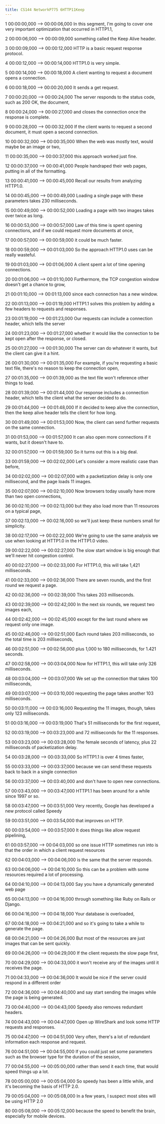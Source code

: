 ```yaml
---
title: CS144 NetworkP775 6HTTP11Keep
---
```


1
00:00:00,000 --> 00:00:06,000
In this segment, I'm going to cover one very important optimization that occurred in HTTP1.1,

2
00:00:06,000 --> 00:00:09,000
something called the Keep Alive header.

3
00:00:09,000 --> 00:00:12,000
HTTP is a basic request response protocol.

4
00:00:12,000 --> 00:00:14,000
HTTP1.0 is very simple.

5
00:00:14,000 --> 00:00:18,000
A client wanting to request a document opens a connection.

6
00:00:18,000 --> 00:00:20,000
It sends a get request.

7
00:00:20,000 --> 00:00:24,000
The server responds to the status code, such as 200 OK, the document,

8
00:00:24,000 --> 00:00:27,000
and closes the connection once the response is complete.

9
00:00:28,000 --> 00:00:32,000
If the client wants to request a second document, it must open a second connection.

10
00:00:32,000 --> 00:00:35,000
When the web was mostly text, would maybe be an image or two,

11
00:00:35,000 --> 00:00:37,000
this approach worked just fine.

12
00:00:37,000 --> 00:00:41,000
People handraped their web pages, putting in all of the formatting.

13
00:00:41,000 --> 00:00:45,000
Recall our results from analyzing HTTP1.0.

14
00:00:45,000 --> 00:00:49,000
Loading a single page with these parameters takes 230 milliseconds.

15
00:00:49,000 --> 00:00:52,000
Loading a page with two images takes over twice as long.

16
00:00:53,000 --> 00:00:57,000
Law of this time is spent opening connections, and if we could request more documents at once,

17
00:00:57,000 --> 00:00:59,000
it could be much faster.

18
00:00:59,000 --> 00:01:03,000
So the approach HTTP1.0 uses can be really wasteful.

19
00:01:03,000 --> 00:01:06,000
A client spent a lot of time opening connections.

20
00:01:06,000 --> 00:01:10,000
Furthermore, the TCP congestion window doesn't get a chance to grow,

21
00:01:10,000 --> 00:01:13,000
since each connection has a new window.

22
00:01:13,000 --> 00:01:19,000
HTTP1.1 solves this problem by adding a few headers to requests and responses.

23
00:01:19,000 --> 00:01:23,000
Our requests can include a connection header, which tells the server

24
00:01:23,000 --> 00:01:27,000
whether it would like the connection to be kept open after the response, or closed.

25
00:01:27,000 --> 00:01:30,000
The server can do whatever it wants, but the client can give it a hint.

26
00:01:30,000 --> 00:01:35,000
For example, if you're requesting a basic text file, there's no reason to keep the connection open,

27
00:01:35,000 --> 00:01:39,000
as the text file won't reference other things to load.

28
00:01:39,000 --> 00:01:44,000
Our response includes a connection header, which tells the client what the server decided to do.

29
00:01:44,000 --> 00:01:48,000
If it decided to keep alive the connection, then the keep alive header tells the client for how long.

30
00:01:49,000 --> 00:01:53,000
Now, the client can send further requests on the same connection.

31
00:01:53,000 --> 00:01:57,000
It can also open more connections if it wants, but it doesn't have to.

32
00:01:57,000 --> 00:01:59,000
So it turns out this is a big deal.

33
00:01:59,000 --> 00:02:02,000
Let's consider a more realistic case than before,

34
00:02:02,000 --> 00:02:07,000
with a packetization delay is only one millisecond, and the page loads 11 images.

35
00:02:07,000 --> 00:02:10,000
Now browsers today usually have more than two open connections,

36
00:02:10,000 --> 00:02:13,000
but they also load more than 11 resources on a typical page,

37
00:02:13,000 --> 00:02:16,000
so we'll just keep these numbers small for simplicity.

38
00:02:17,000 --> 00:02:22,000
We're going to use the same analysis we use when looking at HTTP1.0 in the HTTP1.0 video.

39
00:02:22,000 --> 00:02:27,000
The slow start window is big enough that we'll never hit congestion control.

40
00:02:27,000 --> 00:02:33,000
For HTTP1.0, this will take 1,421 milliseconds.

41
00:02:33,000 --> 00:02:36,000
There are seven rounds, and the first round we request a page.

42
00:02:36,000 --> 00:02:39,000
This takes 203 milliseconds.

43
00:02:39,000 --> 00:02:42,000
In the next six rounds, we request two images each,

44
00:02:42,000 --> 00:02:45,000
except for the last round where we request only one image.

45
00:02:46,000 --> 00:02:51,000
Each round takes 203 milliseconds, so the total time is 203 milliseconds,

46
00:02:51,000 --> 00:02:56,000
plus 1,000 to 180 milliseconds, for 1.421 seconds.

47
00:02:58,000 --> 00:03:04,000
Now for HTTP1.1, this will take only 326 milliseconds.

48
00:03:04,000 --> 00:03:07,000
We set up the connection that takes 100 milliseconds,

49
00:03:07,000 --> 00:03:10,000
requesting the page takes another 103 milliseconds.

50
00:03:11,000 --> 00:03:16,000
Requesting the 11 images, though, takes only 123 milliseconds.

51
00:03:16,000 --> 00:03:19,000
That's 51 milliseconds for the first request,

52
00:03:19,000 --> 00:03:23,000
and 72 milliseconds for the 11 responses.

53
00:03:23,000 --> 00:03:28,000
The female seconds of latency, plus 22 milliseconds of packetization delay.

54
00:03:28,000 --> 00:03:33,000
So HTTP1.1 is over 4 times faster,

55
00:03:33,000 --> 00:03:37,000
because we can send these requests back to back in a single connection

56
00:03:37,000 --> 00:03:40,000
and don't have to open new connections.

57
00:03:43,000 --> 00:03:47,000
HTTP1.1 has been around for a while since 1997 or so.

58
00:03:47,000 --> 00:03:51,000
Very recently, Google has developed a new protocol called Speedy

59
00:03:51,000 --> 00:03:54,000
that improves on HTTP.

60
00:03:54,000 --> 00:03:57,000
It does things like allow request pipelining,

61
00:03:57,000 --> 00:04:03,000
so one issue HTTP sometimes run into is that the order in which a client request resources

62
00:04:03,000 --> 00:04:06,000
is the same that the server responds.

63
00:04:06,000 --> 00:04:10,000
So this can be a problem with some resources required a lot of processing.

64
00:04:10,000 --> 00:04:13,000
Say you have a dynamically generated web page

65
00:04:13,000 --> 00:04:16,000
through something like Ruby on Rails or Django.

66
00:04:16,000 --> 00:04:18,000
Your database is overloaded,

67
00:04:18,000 --> 00:04:21,000
and so it's going to take a while to generate the page.

68
00:04:21,000 --> 00:04:26,000
But most of the resources are just images that can be sent quickly.

69
00:04:26,000 --> 00:04:29,000
If the client requests the slow page first,

70
00:04:29,000 --> 00:04:33,000
it won't receive any of the images until it receives the page.

71
00:04:33,000 --> 00:04:36,000
It would be nice if the server could respond in a different order

72
00:04:36,000 --> 00:04:40,000
and say start sending the images while the page is being generated.

73
00:04:40,000 --> 00:04:43,000
Speedy also removes redundant headers.

74
00:04:43,000 --> 00:04:47,000
Open up WireShark and look some HTTP requests and responses.

75
00:04:47,000 --> 00:04:51,000
Very often, there's a lot of redundant information each response and request.

76
00:04:51,000 --> 00:04:55,000
If you could just set some parameters such as the browser type for the duration of the session,

77
00:04:55,000 --> 00:05:00,000
rather than send it each time, that would speed things up a lot.

78
00:05:00,000 --> 00:05:04,000
So speedy has been a little while, and it's becoming the basis of HTTP 2.0.

79
00:05:04,000 --> 00:05:08,000
In a few years, I suspect most sites will be using HTTP 2.0

80
00:05:08,000 --> 00:05:12,000
because the speed to benefit the brain, especially for mobile devices.

